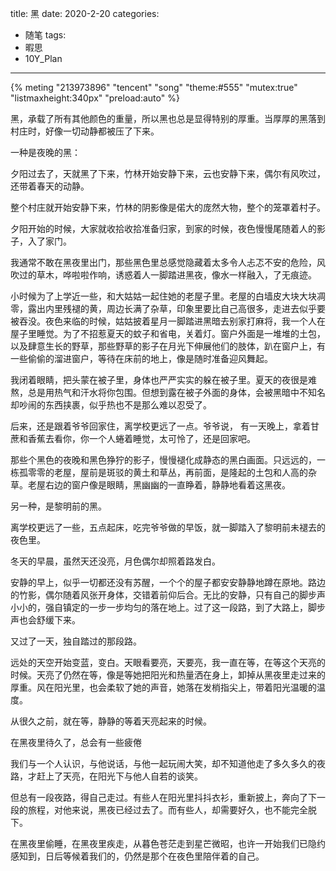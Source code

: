 title: 黑
date: 2020-2-20
categories: 
- 随笔
tags:
- 暇思
- 10Y_Plan
---
{% meting "213973896" "tencent" "song" "theme:#555" "mutex:true" "listmaxheight:340px" "preload:auto" %}

黑，承载了所有其他颜色的重量，所以黑也总是显得特别的厚重。当厚厚的黑落到村庄时，好像一切动静都被压了下来。

一种是夜晚的黑：

夕阳过去了，天就黑了下来，竹林开始安静下来，云也安静下来，偶尔有风吹过，还带着春天的动静。

整个村庄就开始安静下来，竹林的阴影像是偌大的庞然大物，整个的笼罩着村子。

夕阳开始的时候，大家就收拾收拾准备归家，到家的时候，夜色慢慢尾随着人的影子，入了家门。

我通常不敢在黑夜里出门，那些黑色里总感觉隐藏着太多令人忐忑不安的危险，风吹过的草木，哗啦啦作响，诱惑着人一脚踏进黑夜，像水一样融入，了无痕迹。

小时候为了上学近一些，和大姑姑一起住她的老屋子里。老屋的白墙皮大块大块凋零，露出内里残褪的黄，周边长满了杂草，印象里要比自己高很多，走进去似乎要被吞没。夜色来临的时候，姑姑披着星月一脚踏进黑暗去别家打麻将，我一个人在屋子里睡觉。为了不招惹夏天的蚊子和省电，关着灯。窗户外面是一堆堆的土包，以及肆意生长的野草，那些野草的影子在月光下伸展他们的肢体，趴在窗户上，有一些偷偷的溜进窗户，等待在床前的地上，像是随时准备迎风舞起。
<!---more--->
我闭着眼睛，把头蒙在被子里，身体也严严实实的躲在被子里。夏天的夜很是难熬，总是用热气和汗水将你包围。但想到露在被子外面的身体，会被黑暗中不知名却吵闹的东西挟裹，似乎热也不是那么难以忍受了。

后来，还是跟着爷爷回家住，离学校更远了一点。爷爷说，
有一天晚上，拿着甘蔗和香蕉去看你，你一个人蜷着睡觉，太可怜了，还是回家吧。

那些个黑色的夜晚和黑色狰狞的影子，慢慢褪化成静态的黑白画面。只远远的，一栋孤零零的老屋，屋前是斑驳的黄土和草丛，再前面，是隆起的土包和人高的杂草。老屋右边的窗户像是眼睛，黑幽幽的一直睁着，静静地看着这黑夜。

另一种，是黎明前的黑。

离学校更远了一些，五点起床，吃完爷爷做的早饭，就一脚踏入了黎明前未褪去的夜色里。

冬天的早晨，虽然天还没亮，月色偶尔却照着路发白。

安静的早上，似乎一切都还没有苏醒，一个个的屋子都安安静静地蹲在原地。路边的竹影，偶尔随着风张开身体，交错着前仰后合。无比的安静，只有自己的脚步声小小的，强自镇定的一步一步均匀的落在地上。过了这一段路，到了大路上，脚步声也会舒缓下来。

又过了一天，独自踏过的那段路。

远处的天空开始变蓝，变白。天眼看要亮，天要亮，我一直在等，在等这个天亮的时候。天亮了仍然在等，像是等她把阳光和热量洒在身上，卸掉从黑夜里走过来的厚重。风在阳光里，也会柔软了她的声音，她落在发梢指尖上，带着阳光温暖的温度。

从很久之前，就在等，静静的等着天亮起来的时候。

在黑夜里待久了，总会有一些疲倦


我们与一个人认识，与他说话，与他一起玩闹大笑，却不知道他走了多久多久的夜路，才赶上了天亮，在阳光下与他人自若的谈笑。

但总有一段夜路，得自己走过。有些人在阳光里抖抖衣衫，重新披上，奔向了下一段的旅程，对他来说，黑夜已经过去了。而有些人，却需要好久，也不能完全脱下。

在黑夜里偷睡，在黑夜里疾走，从暮色苍茫走到星芒微昭，也许一开始我们已隐约感知到，日后等候着我们的，仍然是那个在夜色里陪伴着的自己。


























